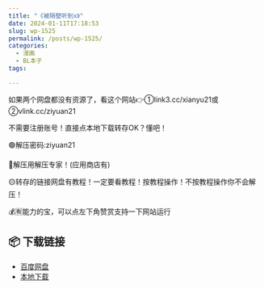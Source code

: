 ```yaml
---
title: "《被隔壁听到x》"
date: 2024-01-11T17:18:53
slug: wp-1525
permalink: /posts/wp-1525/
categories:
  - 漫画
  - BL本子
tags:

---
```


如果两个网盘都没有资源了，看这个网站👉①link3.cc/xianyu21或②vlink.cc/ziyuan21

不需要注册账号！直接点本地下载转存OK？懂吧！

🟢解压密码:ziyuan21

🔵解压用解压专家！(应用商店有)

🟡转存的链接网盘有教程！一定要看教程！按教程操作！不按教程操作你不会解压！

💰🈶能力的宝，可以点左下角赞赏支持一下网站运行

## 📦 下载链接
- [百度网盘](https://blziyuan21.com/pay-download/1525?key=4b6eb04c8b&down_id=0)
- [本地下载](https://blziyuan21.com/pay-download/1525?key=4b6eb04c8b&down_id=1)

